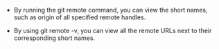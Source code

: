* By running the git remote command, you can view the short names, such as origin of all specified remote handles.

* By using git remote -v, you can view all the remote URLs next to their corresponding short names.
